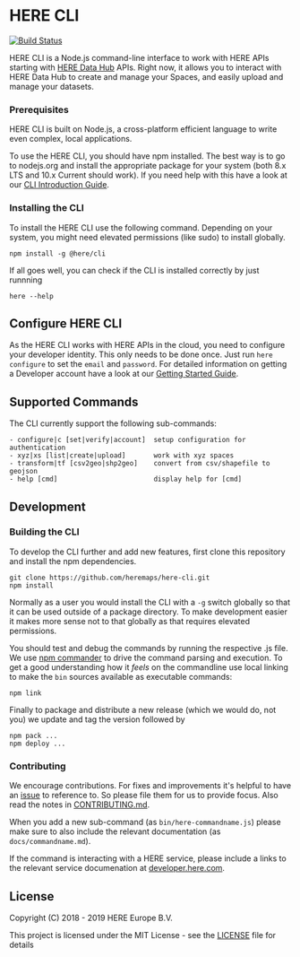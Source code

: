# HERE CLI
[![Build Status](https://travis-ci.com/heremaps/here-cli.svg?branch=master)](https://travis-ci.com/heremaps/here-cli)

HERE CLI is a Node.js command-line interface to work with HERE APIs starting with [HERE Data Hub](https://www.here.Data) APIs. Right now, it allows you to interact with HERE Data Hub to create and manage your Spaces, and easily upload and manage your datasets.

### Prerequisites

HERE CLI is built on Node.js, a cross-platform efficient language to write even complex, local applications.

To use the  HERE CLI, you should have npm installed. The best way is to go to nodejs.org and install the appropriate package for your system (both 8.x LTS and 10.x Current should work). If you need
help with this have a look at our [CLI Introduction Guide](https://www.here.Data/cli/).

### Installing the CLI

To install the HERE CLI use the following command. Depending on your system, you might need elevated permissions (like sudo) to install globally.

```
npm install -g @here/cli
```

If all goes well, you can check if the CLI is installed correctly by just runnning

```
here --help
```


## Configure HERE CLI

As the HERE CLI works with HERE APIs in the cloud, you need to configure your developer identity.
This only needs to be done once. Just run `here configure` to set the `email` and `password`.
For detailed information on getting a Developer account have a look at our [Getting Started Guide](https://www.here.xyz/getting-started/).

## Supported Commands

The CLI currently support the following sub-commands:

```
- configure|c [set|verify|account]  setup configuration for authentication
- xyz|xs [list|create|upload]       work with xyz spaces
- transform|tf [csv2geo|shp2geo]    convert from csv/shapefile to geojson
- help [cmd]                        display help for [cmd]
```

## Development

### Building the CLI

To develop the CLI further and add new features, first clone this repository and install the 
npm dependencies.

```
git clone https://github.com/heremaps/here-cli.git
npm install
```

Normally as a user you would install the CLI with a `-g` switch globally so that it can be
used outside of a package directory. To make development easier it makes more sense not to
that globally as that requires elevated permissions.

You should test and debug the commands by running the respective .js file. We use 
[npm commander](https://www.npmjs.com/package/commander) to drive the command parsing and
execution. To get a good 
understanding how it *feels* on the commandline use local linking to make the `bin` sources
available as executable commands:

```
npm link
```

Finally to package and distribute a new release (which we would do, not you) we update and
tag the version followed by

```
npm pack ...
npm deploy ...
```

### Contributing

We encourage contributions. For fixes and improvements it's helpful to have an [issue](http://github.com/heremaps/here-cli/issues) to reference to. So please file them for us to provide focus. Also read the notes in [CONTRIBUTING.md](CONTRIBUTING.md).

When you add a new sub-command (as `bin/here-commandname.js`) please make sure to also include the relevant documentation (as `docs/commandname.md`).

If the command is interacting with a HERE service, please include a links to the relevant service documenation at [developer.here.com](https://developer.here.com/documentation). 

## License

Copyright (C) 2018 - 2019 HERE Europe B.V.

This project is licensed under the MIT License - see the [LICENSE](LICENSE) file for details


